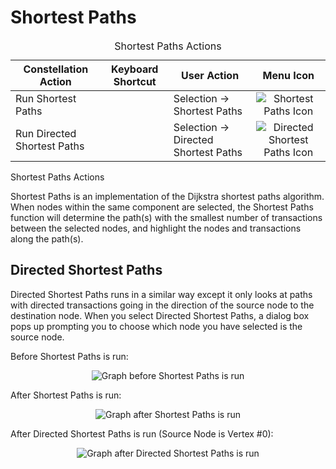 # Shortest Paths

<table class="table table-striped">
<caption>Shortest Paths Actions</caption>
<thead>
<tr class="header">
<th>Constellation Action</th>
<th>Keyboard Shortcut</th>
<th>User Action</th>
<th style="text-align: center;">Menu Icon</th>
</tr>
</thead>
<tbody>
<tr class="odd">
<td>Run Shortest Paths</td>
<td></td>
<td>Selection -&gt; Shortest Paths</td>
<td style="text-align: center;"><img src="../constellation/CoreAlgorithmPlugins/src/au/gov/asd/tac/constellation/plugins/algorithms/docs/resources/shortestpaths.png" alt="Shortest Paths Icon" /></td>
</tr>
<tr class="even">
<td>Run Directed Shortest Paths</td>
<td></td>
<td>Selection -&gt; Directed Shortest Paths</td>
<td style="text-align: center;"><img src="../constellation/CoreAlgorithmPlugins/src/au/gov/asd/tac/constellation/plugins/algorithms/docs/resources/shortestpathsfd.png" alt="Directed Shortest Paths Icon" /></td>
</tr>
</tbody>
</table>

Shortest Paths Actions

Shortest Paths is an implementation of the Dijkstra shortest paths
algorithm. When nodes within the same component are selected, the
Shortest Paths function will determine the path(s) with the smallest
number of transactions between the selected nodes, and highlight the
nodes and transactions along the path(s).

## Directed Shortest Paths

Directed Shortest Paths runs in a similar way except it only looks at
paths with directed transactions going in the direction of the source
node to the destination node. When you select Directed Shortest Paths, a
dialog box pops up prompting you to choose which node you have selected
is the source node.

Before Shortest Paths is run:

<div style="text-align: center">

![Graph before Shortest Paths is
run](../constellation/CoreAlgorithmPlugins/src/au/gov/asd/tac/constellation/plugins/algorithms/docs/resources/ShortestPathBefore.png)

</div>

After Shortest Paths is run:

<div style="text-align: center">

![Graph after Shortest Paths is
run](../constellation/CoreAlgorithmPlugins/src/au/gov/asd/tac/constellation/plugins/algorithms/docs/resources/ShortestPathAfter.png)

</div>

After Directed Shortest Paths is run (Source Node is Vertex #0):

<div style="text-align: center">

![Graph after Directed Shortest Paths is
run](../constellation/CoreAlgorithmPlugins/src/au/gov/asd/tac/constellation/plugins/algorithms/docs/resources/ShortestPathAfterDirected.png)

</div>
